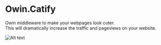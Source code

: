 Owin.Catify
====================  

Owin middleware to make your webpages look cuter.  
This will dramatically increase the traffic and pageviews on your website.

![Alt text](thecatapi.com/api/images/get?size=med "It's a cat!")
